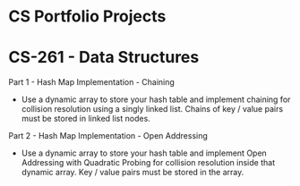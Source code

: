 # CS Portfolio Projects

# CS-261 - Data Structures
Part 1 - Hash Map Implementation - Chaining
 - Use a dynamic array to store your hash table and implement chaining for collision
   resolution using a singly linked list. Chains of key / value pairs must be stored in
   linked list nodes.

Part 2 - Hash Map Implementation - Open Addressing
 - Use a dynamic array to store your hash table and implement Open Addressing
   with Quadratic Probing for collision resolution inside that dynamic array. Key /
   value pairs must be stored in the array.
